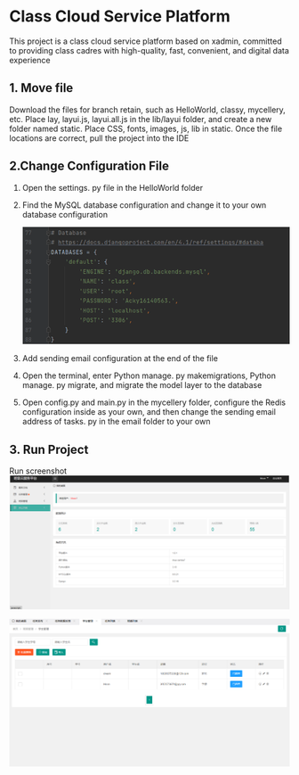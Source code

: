# Class Cloud Service Platform

This project is a class cloud service platform based on xadmin, committed to providing class cadres with high-quality, fast, convenient, and digital data experience





## 1. Move file

Download the files for branch retain, such as HelloWorld, classy, mycellery, etc. Place lay, layui.js, layui.all.js in the lib/layui folder, and create a new folder named static. Place CSS, fonts, images, js, lib in static. Once the file locations are correct, pull the project into the IDE









## 2.Change Configuration File

1. Open the settings. py file in the HelloWorld folder

2. Find the MySQL database configuration and change it to your own database configuration

   ![image-20231003000956402](https://github.com/MoonforDream/Xadmin-based-class-cloud-service-platform/blob/remain/image-20231003000956402.png)

3. Add sending email configuration at the end of the file

4. Open the terminal, enter Python manage. py makemigrations, Python manage. py migrate, and migrate the model layer to the database

5. Open config.py and main.py in the mycellery folder, configure the Redis configuration inside as your own, and then change the sending email address of tasks. py in the email folder to your own





## 3. Run Project
Run screenshot
![image-20231003000956403](https://github.com/MoonforDream/Xadmin-based-class-cloud-service-platform/blob/main/Snipaste_2023-10-03_18-19-07.jpg)

![image-20231003000956404](https://github.com/MoonforDream/Xadmin-based-class-cloud-service-platform/blob/main/Snipaste_2023-10-03_19-01-50.jpg)



